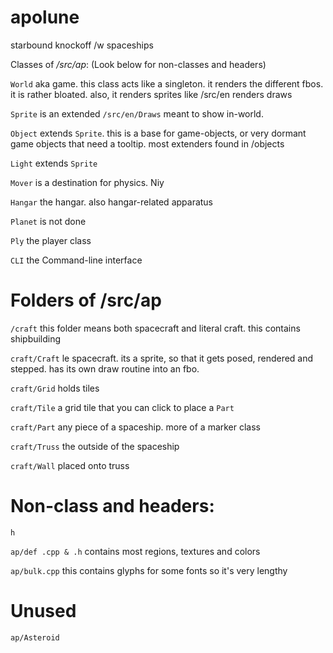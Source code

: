 # apolune
starbound knockoff /w spaceships

Classes of _/src/ap_:
(Look below for non-classes and headers)

`World` aka game. this class acts like a singleton. it renders the different fbos. it is rather bloated. also, it renders sprites like /src/en renders draws

`Sprite` is an extended `/src/en/Draws` meant to show in-world.

`Object` extends `Sprite`. this is a base for game-objects, or very dormant game objects that need a tooltip. most extenders found in /objects

`Light` extends `Sprite`

`Mover` is a destination for physics. Niy

`Hangar` the hangar. also hangar-related apparatus

`Planet` is not done

`Ply` the player class

`CLI` the Command-line interface

# Folders of /src/ap
`/craft` this folder means both spacecraft and literal craft. this contains shipbuilding

`craft/Craft` le spacecraft. its a sprite, so that it gets posed, rendered and stepped. has its own draw routine into an fbo.

`craft/Grid` holds tiles

`craft/Tile` a grid tile that you can click to place a `Part`

`craft/Part` any piece of a spaceship. more of a marker class

`craft/Truss` the outside of the spaceship

`craft/Wall` placed onto truss

# Non-class and headers:

`h`

`ap/def .cpp & .h` contains most regions, textures and colors

`ap/bulk.cpp` this contains glyphs for some fonts so it's very lengthy

# Unused
`ap/Asteroid`

